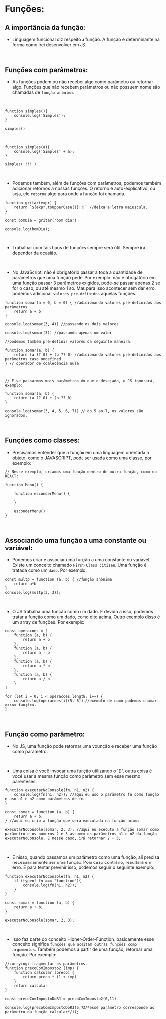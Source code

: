 # Funções:

## A importância da função:

- Linguagem funcional diz respeito a função. A função é determinante na forma como irei desenvolver em JS.
<br>

## Funções com parâmetros:

- As funções podem ou não receber algo como parâmetro ou retornar algo. Funções que não recebem parâmetros ou não possuem nome são chamadas de `função anônima`.
<br>

~~~JS exemplo função anônima
function simples(){
    console.log('Simples');
}

simples()
~~~ 
<br>

~~~JS exemplo função com parâmetro
function simples(a){
    console.log('Simples' + a);
}

simples('!!!')
~~~ 
<br>

- Podemos também, além de funções com parâmetros, podemos também adicionar retornos a nossas funções. O retorno é auto-explicativo, ou seja, ele `retorna` algo para onde a função foi chamada.

~~~JS exemplo função com parâmetro e retorno
function gritar(expr) {
    return `${expr.toUpperCase()}!!!` //deixa a letra maiuscula.
}

const bomDia = gritar('bom dia')

console.log(bomDia);
~~~
<br>

- Trabalhar com tais tipos de funções sempre será útil. Sempre irá depender da ocasião.
<br>

- No JavaScript, não é obrigatório passar a toda a quantidade de parâmetros que uma função pede. Por exemplo: não é obrigatório em uma função passar 3 parâmetros exigidos, pode-se passar apenas 2 se for o caso, ou até mesmo 1 só. Mas para isso acontecer sem dar erro, podemos adicionar `valores pre-definidos` àquelas funções.

~~~JS exemplo desse tipo de função
function somar(a = 0, b = 0) { //adicionando valores pré-definidos aos parâmetros
    return a + b
}

console.log(somar(3, 4)) //passando os dois valores

console.log(somar(3)) //passando apenas um valor

//podemos também pré-definir valores da seguinte maneira:

function somar(a, b) { 
    return (a ?? 0) + (b ?? 0) //adicionando valores pré-definidos aos parâmetros caso undefined
} // operador de coalecência nula



// E se passarmos mais parâmetros do que o desejado, o JS ignorará, exemplo:

function somar(a, b) {
    return (a ?? 0) + (b ?? 0)
}

console.log(somar(3, 4, 5, 6, 7)) // do 5 ao 7, os valores são ignorados.
~~~
<br>

## Funções como classes:

- Precisamos entender que a função em uma linguagem orientada a objeto, como o JAVASCRIPT, pode ser usada como uma classe, por exemplo:

~~~JS exemplo
// Nesse exemplo, criamos uma função dentro de outra função, como no REACT:

function Menu() {

    function esconderMenu() {

    }

    esconderMenu()
}
~~~
<br>

## Associando uma função a uma constante ou variável:

- Podemos criar e associar uma função a uma constante ou variável. Existe um conceito chamado `First-Class citizen`. Uma função é tratada como um `dado`. Por exemplo:

~~~JS exemplo
const multp = function (a, b) { //função anônima
    return a*b 
}
console.log(multp(3, 3));
~~~
<br>

- O JS trabalha uma função como um dado. E devido a isso, podemos tratar a função como um dado, como dito acima. Outro exemplo disso é um array de funções. Por exemplo:

~~~JS exemplo
const operacoes = [
    function (a, b) {
        return a + b
    },
    function (a, b) {
        return a - b
    },
    function (a, b) {
        return a * b
    },
    function (a, b) {
        return a / b
    }
]

for (let i = 0; i < operacoes.length; i++) {
    console.log(operacoes[i](5, 6)) //exemplo de como podemos chamar essas funções.
}
~~~
<br>

## Função como parâmetro: 

- No JS, uma função pode retornar uma vounção e receber uma função como parâmetro.
<br>

- Uma coisa é você invocar uma função utilizando o '()', outra coisa é você usar a mesma função como parâmetro sem esse mesmo parenteses. 

~~~JS exemplo
function executarNoConsole(fn, n1, n2) {
    console.log(fn(n1, n2)); //aqui eu uso o parãmetro fn como função e uso n1 e n2 como parâmetros de fn.
}

const somar = function (a, b) {
    return a + b;
} //aqui eu crio a função que será executada na função acima

executarNoConsole(somar, 2, 3); //aqui eu executo a função somar como parâmetro e os números 2 e 3 assumem os parâmetros n1 e n2 da função executarNoConsole. E nesse caso, irá retornar 2 + 3;
~~~
<br>

- E nisso, quando passamos um parâmetro como uma função, alí precisa necessariamente ser uma função. Pois caso contrário, resultará em erro. E para tentar previnir isso, podemos seguir o seguinte exemplo:

~~~JS exemplo
function executarNoConsole(fn, n1, n2) {
    if (typeof fn === "function"){ 
        console.log(fn(n1, n2));
    }
}

const somar = function (a, b) {
    return a + b;
}

executarNoConsole(somar, 2, 3);
~~~
<br>

- Isso faz parte do conceito Higher-Order-Function, basicamente esse conceito significa `funções que aceitam outras funções como argumentos`. Também podemos a partir de uma função, retornar uma função. Por exemplo:

~~~JS exemplo
//currying: fragmentar os parâmetros.
function precoComImposto2 (imp) {
    function calcular (preco) {
        return preco * (1 + imp)
    }
    return calcular
}

const precoComImpostoDoRJ = precoComImposto2(0,11)

console.log(precoComImpostoDoRJ(5.73/*esse parâmetro corresponde ao parâmetro da função calcular*/));
~~~
